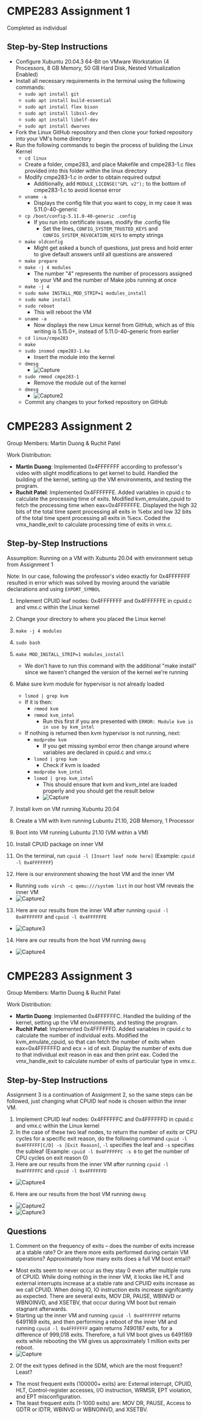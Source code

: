 # CMPE283 Assignment 1

Completed as individual

## Step-by-Step Instructions
- Configure Xubuntu 20.04.3 64-Bit on VMware Workstation (4 Processors, 8 GB Memory, 50 GB Hard Disk, Nested Virtualization Enabled)
- Install all necessary requirements in the terminal using the following commands:
  - `sudo apt install git`
  - `sudo apt install build-essential`
  - `sudo apt install flex bison`
  - `sudo apt install libssl-dev`
  - `sudo apt install libelf-dev`
  - `sudo apt install dwarves`
- Fork the Linux GitHub repository and then clone your forked repository into your VM's home directory
- Run the following commands to begin the process of building the Linux Kernel
  - `cd linux`
  - Create a folder, cmpe283, and place Makefile and cmpe283-1.c files provided into this folder within the linux directory
  - Modify cmpe283-1.c in order to obtain required output
    - Additionally, add `MODULE_LICENSE("GPL v2");` to the bottom of cmpe283-1.c to avoid license error
  - `uname -a`
    - Displays the config file that you want to copy, in my case it was 5.11.0-40-generic
  - `cp /boot/config-5.11.0-40-generic .config`
    - If you run into certificate issues, modify the .config file
      - Set the lines, `CONFIG_SYSTEM_TRUSTED_KEYS` and `CONFIG_SYSTEM_REVOCATION_KEYS` to empty strings
  - `make oldconfig`
    - Might get asked a bunch of questions, just press and hold enter to give default answers until all questions are answered
  - `make prepare`
  - `make -j 4 modules`
    - The number "4" represents the number of processors assigned to your VM and the number of Make jobs running at once
  - `make -j 4`
  - `sudo make INSTALL_MOD_STRIP=1 modules_install`
  - `sudo make install`
  - `sudo reboot`
    - This will reboot the VM
  - `uname -a`
    - Now displays the new Linux kernel from GitHub, which as of this writing is 5.15.0+, instead of 5.11.0-40-generic from earlier
  - `cd linux/cmpe283`
  - `make`
  - `sudo insmod cmpe283-1.ko`
    - Insert the module into the kernel
  - `dmesg`
    - ![Capture](https://user-images.githubusercontent.com/2999334/141731903-8fba6a29-2c21-4ad4-a67e-fb0fb507b922.PNG)
  - `sudo rmmod cmpe283-1`
    - Remove the module out of the kernel
  - `dmesg`
    - ![Capture2](https://user-images.githubusercontent.com/2999334/141731919-a5066e6f-4096-4296-8ca7-f13483642a46.PNG)
  - Commit any changes to your forked repository on GitHub





# CMPE283 Assignment 2

Group Members: Martin Duong & Ruchit Patel

Work Distribution:
- **Martin Duong**: Implemented 0x4FFFFFFF according to professor's video with slight modifications to get kernel to build. Handled the building of the kernel, setting up the VM environments, and testing the program.
- **Ruchit Patel**: Implemented 0x4FFFFFFE. Added variables in cpuid.c to calculate the processing time of exits. Modified kvm_emulate_cpuid to fetch the processing time when eax=0x4FFFFFFE. Displayed the high 32 bits of the total time spent processing all exits in %ebx and low 32 bits of the total time spent processing all exits in %ecx. Coded the vmx_handle_exit to calculate processing time of exits in vmx.c.

## Step-by-Step Instructions
Assumption: Running on a VM with Xubuntu 20.04 with environment setup from Assignment 1

Note: In our case, following the professor's video exactly for 0x4FFFFFFF resulted in error which was solved by moving around the variable declarations and using `EXPORT_SYMBOL`

1. Implement CPUID leaf nodes: 0x4FFFFFFF and 0x4FFFFFFE in cpuid.c and vmx.c within the Linux kernel
2. Change your directory to where you placed the Linux kernel
3. `make -j 4 modules`
4. `sudo bash`
5. `make MOD_INSTALL_STRIP=1 modules_install`
	- We don't have to run this command with the additional "make install" since we haven't changed the version of the kernel we're running
6. Make sure kvm module for hypervisor is not already loaded
	- `lsmod | grep kvm`
	- If it is then:
		- `rmmod kvm`
		- `rmmod kvm_intel`
			- Run this first if you are presented with `ERROR: Module kvm is in use by kvm_intel`
	- If nothing is returned then kvm hypervisor is not running, next:
		- `modprobe kvm`
			- If you get missing symbol error then change around where variables are declared in cpuid.c and vmx.c
		- `lsmod | grep kvm`
			- Check if kvm is loaded
		- `modprobe kvm_intel`
		- `lsmod | grep kvm_intel`
		  - This should ensure that kvm and kvm_intel are loaded properly and you should get the result below
		  - ![Capture](https://user-images.githubusercontent.com/2999334/142976420-d320ea22-9eed-4eba-bb1a-e3fcb6ac5bdb.PNG)
		
7. Install kvm on VM running Xubuntu 20.04
8. Create a VM with kvm running Lubuntu 21.10, 2GB Memory, 1 Processor
9. Boot into VM running Lubuntu 21.10 (VM within a VM)
10. Install CPUID package on inner VM
11. On the terminal, run `cpuid -l [Insert leaf node here]` (Example: `cpuid -l 0x4FFFFFFF`)
12. Here is our environment showing the host VM and the inner VM
  - Running `sudo virsh -c qemu:///system list` in our host VM reveals the inner VM
  - ![Capture2](https://user-images.githubusercontent.com/2999334/142979558-9f4fe05a-7f6b-4456-8dfd-efb1ed3178e7.PNG)
13. Here are our results from the inner VM after running `cpuid -l 0x4FFFFFFF` and `cpuid -l 0x4FFFFFFE`
  - ![Capture3](https://user-images.githubusercontent.com/2999334/142979577-b62533ea-0b3c-47b4-a77c-b6feb25c48c8.PNG)
14. Here are our results from the host VM running `dmesg`
  - ![Capture4](https://user-images.githubusercontent.com/2999334/142979587-bc591503-d353-4deb-933b-fe096f4a8900.PNG)





# CMPE283 Assignment 3

Group Members: Martin Duong & Ruchit Patel

Work Distribution:
- **Martin Duong**: Implemented 0x4FFFFFFC. Handled the building of the kernel, setting up the VM environments, and testing the program.
- **Ruchit Patel**: Implemented 0x4FFFFFFD. Added variables in cpuid.c to calculate the number of individual exits. Modified the kvm_emulate_cpuid, so that can fetch the number of exits when eax=0x4FFFFFFD and ecx = id of exit. Display the number of exits due to that individual exit reason in eax and then print eax. Coded the vmx_handle_exit to calculate number of exits of particular type in vmx.c.

## Step-by-Step Instructions
Assignment 3 is a continuation of Assignment 2, so the same steps can be followed, just changing what CPUID leaf node is chosen within the inner VM.

1. Implement CPUID leaf nodes: 0x4FFFFFFC and 0x4FFFFFFD in cpuid.c and vmx.c within the Linux kernel
2. In the case of these two leaf nodes, to return the number of exits or CPU cycles for a specific exit reason, do the following command `cpuid -l 0x4FFFFFF[C/D] -s [Exit Reason]`, `-l` specifies the leaf and `-s` specifies the subleaf (Example: `cpuid -l 0x4FFFFFFC -s 0` to get the number of CPU cycles on exit reason 0)
4. Here are our results from the inner VM after running `cpuid -l 0x4FFFFFFC` and `cpuid -l 0x4FFFFFFD`
  - ![Capture4](https://user-images.githubusercontent.com/2999334/143945562-d57879c6-a825-44ae-a83d-d58fe19b3209.PNG)
6. Here are our results from the host VM running `dmesg`
  - ![Capture2](https://user-images.githubusercontent.com/2999334/143945579-06246f78-4bb7-446f-a930-7d14c48af688.PNG)
  - ![Capture3](https://user-images.githubusercontent.com/2999334/143945587-32b2f949-fade-42d8-a3ac-ef337ef74f22.PNG)

## Questions
1. Comment on the frequency of exits – does the number of exits increase at a stable rate? Or are there
more exits performed during certain VM operations? Approximately how many exits does a full VM
boot entail?
  - Most exits seem to never occur as they stay 0 even after multiple runs of CPUID. While doing nothing in the inner VM, it looks like HLT and external interrupts increase at a stable rate and CPUID exits increase as we call CPUID. When doing IO, IO instruction exits increase signifcantly as expected. There are several exits, MOV DR, PAUSE, WBINVD or WBNOINVD, and XSETBV, that occur during VM boot but remain stagnant afterwards.
  - Starting up the inner VM and running `cpuid -l 0x4FFFFFFF` returns 6491169 exits, and then performing a reboot of the inner VM and running `cpuid -l 0x4FFFFFFF` again returns 7490187 exits, for a difference of 999,018 exits. Therefore, a full VM boot gives us 6491169 exits while rebooting the VM gives us approximately 1 million exits per reboot.
  - ![Capture](https://user-images.githubusercontent.com/2999334/143944560-693f2e1c-1c2a-42d4-9ad0-f847ddf82fb1.PNG)

2. Of the exit types defined in the SDM, which are the most frequent? Least?
  - The most frequent exits (100000+ exits) are: External interrupt, CPUID, HLT, Control-register accesses, I/O instruction, WRMSR, EPT violation, and EPT misconfiguration.
  - The least frequent exits (1-1000 exits) are: MOV DR, PAUSE, Access to GDTR or IDTR, WBINVD or WBNOINVD, and XSETBV.
